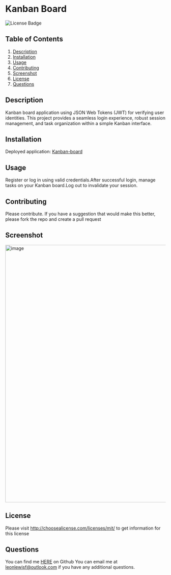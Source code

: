 # Kanban Board
![License Badge](https://shields.io/badge/license-MIT_License-blue)
## Table of Contents
1. [Description](#description)
2. [Installation](#installation)
3. [Usage](#usage)
4. [Contributing](#contributing)
5. [Screenshot](#Screenshot)
6. [License](#license)
7. [Questions](#questions)

## Description
Kanban board application using JSON Web Tokens (JWT) for verifying user identities. This project provides a seamless login experience, robust session management, and task organization within a simple Kanban interface.
## Installation
Deployed application: [Kanban-board](https://kanban-board-live.onrender.com)
## Usage
Register or log in using valid credentials.After successful login, manage tasks on your Kanban board.Log out to invalidate your session.
## Contributing
Please contribute. If you have a suggestion that would make this better, please fork the repo and create a pull request
## Screenshot
<img width="806" alt="image" src="https://github.com/user-attachments/assets/595040ec-20f8-40c4-99a6-a377881087ca" />

## License
Please visit http://choosealicense.com/licenses/mit/ to get information for this license
## Questions
You can find me [HERE](https://github.com/leonlewisf) on Github
You can email me at leonlewisf@outlook.com if you have any additional questions.
